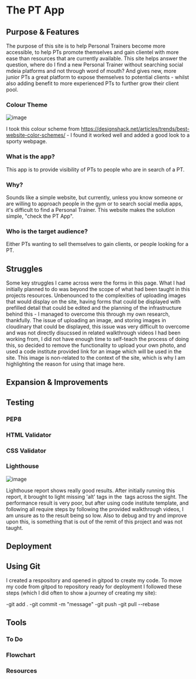 # The PT App 

## Purpose & Features
The purpose of this site is to help Personal Trainers become more accessible, to help PTs promote themselves and gain clientel with more ease than resources that are currently available. This site helps answer the question, where do I find a new Personal Trainer without searching social mdeia platforms and not through word of mouth? And gives new, more junior PTs a great platform to expose themselves to potential clients - whilst also adding benefit to more experienced PTs to further grow their client pool.

### Colour Theme

![image](https://user-images.githubusercontent.com/93741957/183293877-0c8a89e6-146d-46b9-bc06-6a279ad770d6.png)

I took this colour scheme from https://designshack.net/articles/trends/best-website-color-schemes/ - I found it worked well and added a good look to a sporty webpage. 

### What is the app?

This app is to provide visibility of PTs to people who are in search of a PT. 

### Why? 
Sounds like a simple website, but currently, unless you know someone or are willing to approach people in the gym or to search social media apps, it's difficult to find a Personal Trainer. This website makes the solution simple, "check the PT App".

### Who is the target audience? 
Either PTs wanting to sell themselves to gain clients, or people looking for a PT.

## Struggles

Some key struggles I came across were the forms in this page. What I had initially planned to do was beyond the scope of what had been taught in this projects resources. Unbenounced to the complexities of uploading images that would display on the site, having forms that could be displayed with prefilled detail that could be edited and the planning of the infrastructure behind this - I managed to overcome this through my own research, thankfully. The issue of uploading an image, and storing images in cloudinary that could be displayed, this issue was very difficult to overcome and was not directly disucssed in related walkthrough videos I had been working from, I did not have enough time to self-teach the process of doing this, so decided to remove the functionality to upload your own photo, and used a code institute provided link for an image which will be used in the site. This image is non-related to the context of the site, which is why I am highlighting the reason for using that image here. 

## Expansion & Improvements

## Testing
### PEP8 
### HTML Validator
### CSS Validator
### Lighthouse

![image](https://user-images.githubusercontent.com/93741957/183272043-03abe835-7d75-4ed4-8172-0a407619759d.png)

Lighthouse report shows really good results. After initially running this report, it brought to light missing 'alt' tags in the <img> tags across the sight.
The performance result is very poor, but after using code institute template, and following all require steps by following the provided walkthrough videos, I am unsure as to the result being so low. Also to debug and try and improve upon this, is something that is out of the remit of this project and was not taught. 

## Deployment 

## Using Git 

I created a respository and opened in gitpod to create my code. To move my code from gitpod to repository ready for deployment I followed these steps (which I did often to show a journey of creating my site):

-git add .
-git commit -m "message"
-git push
-git pull --rebase

## Tools
### To Do
### Flowchart 
### Resources 

